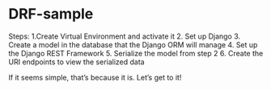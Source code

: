 # DRF-sample
Steps:
1.Create Virtual Environment and activate it
2. Set up Django
3. Create a model in the database that the Django ORM will manage
4. Set up the Django REST Framework
5. Serialize the model from step 2
6. Create the URI endpoints to view the serialized data

If it seems simple, that’s because it is. Let’s get to it!
